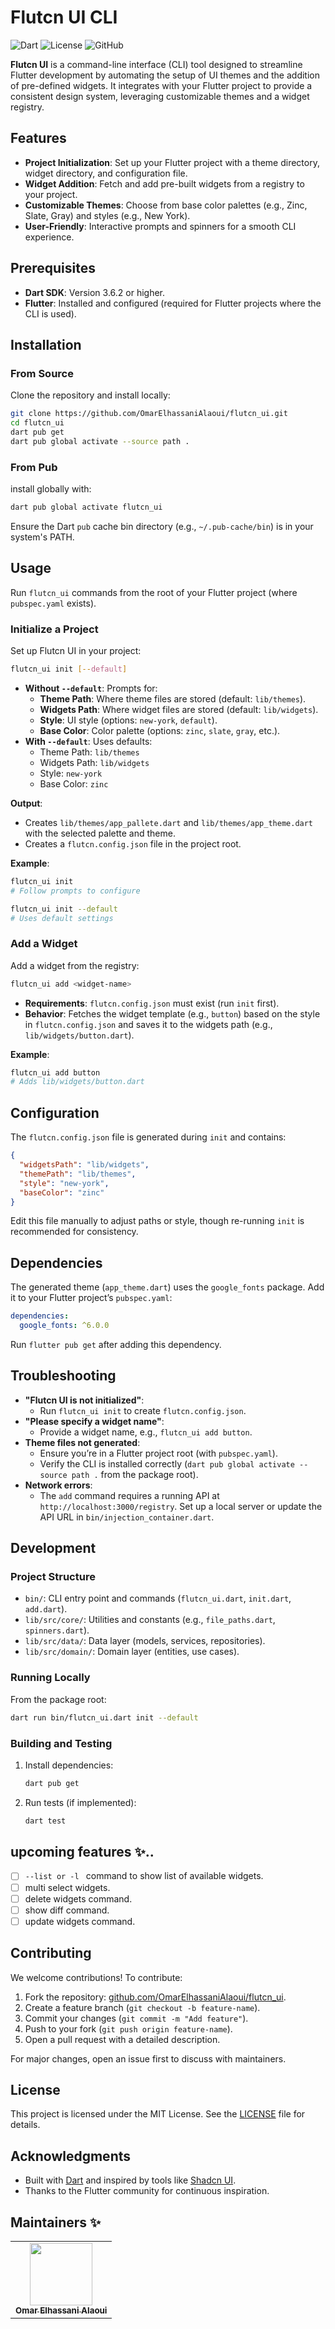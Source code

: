 # Flutcn UI CLI

![Dart](https://img.shields.io/badge/Dart-3.6.2-blue.svg) ![License](https://img.shields.io/badge/License-MIT-green.svg) ![GitHub](https://img.shields.io/github/stars/OmarElhassaniAlaoui/flutcn_ui)

**Flutcn UI** is a command-line interface (CLI) tool designed to streamline Flutter development by automating the setup of UI themes and the addition of pre-defined widgets. It integrates with your Flutter project to provide a consistent design system, leveraging customizable themes and a widget registry.

## Features

- **Project Initialization**: Set up your Flutter project with a theme directory, widget directory, and configuration file.
- **Widget Addition**: Fetch and add pre-built widgets from a registry to your project.
- **Customizable Themes**: Choose from base color palettes (e.g., Zinc, Slate, Gray) and styles (e.g., New York).
- **User-Friendly**: Interactive prompts and spinners for a smooth CLI experience.

## Prerequisites

- **Dart SDK**: Version 3.6.2 or higher.
- **Flutter**: Installed and configured (required for Flutter projects where the CLI is used).

## Installation

### From Source

Clone the repository and install locally:

```bash
git clone https://github.com/OmarElhassaniAlaoui/flutcn_ui.git
cd flutcn_ui
dart pub get
dart pub global activate --source path .
```
### From Pub
install globally with:

```bash
dart pub global activate flutcn_ui
```

Ensure the Dart `pub` cache bin directory (e.g., `~/.pub-cache/bin`) is in your system's PATH.

## Usage

Run `flutcn_ui` commands from the root of your Flutter project (where `pubspec.yaml` exists).

### Initialize a Project

Set up Flutcn UI in your project:

```bash
flutcn_ui init [--default]
```

- **Without `--default`**: Prompts for:
  - **Theme Path**: Where theme files are stored (default: `lib/themes`).
  - **Widgets Path**: Where widget files are stored (default: `lib/widgets`).
  - **Style**: UI style (options: `new-york`, `default`).
  - **Base Color**: Color palette (options: `zinc`, `slate`, `gray`, etc.).
- **With `--default`**: Uses defaults:
  - Theme Path: `lib/themes`
  - Widgets Path: `lib/widgets`
  - Style: `new-york`
  - Base Color: `zinc`

**Output**:
- Creates `lib/themes/app_pallete.dart` and `lib/themes/app_theme.dart` with the selected palette and theme.
- Creates a `flutcn.config.json` file in the project root.

**Example**:
```bash
flutcn_ui init
# Follow prompts to configure
```

```bash
flutcn_ui init --default
# Uses default settings
```

### Add a Widget

Add a widget from the registry:

```bash
flutcn_ui add <widget-name>
```

- **Requirements**: `flutcn.config.json` must exist (run `init` first).
- **Behavior**: Fetches the widget template (e.g., `button`) based on the style in `flutcn.config.json` and saves it to the widgets path (e.g., `lib/widgets/button.dart`).

**Example**:
```bash
flutcn_ui add button
# Adds lib/widgets/button.dart
```

## Configuration

The `flutcn.config.json` file is generated during `init` and contains:

```json
{
  "widgetsPath": "lib/widgets",
  "themePath": "lib/themes",
  "style": "new-york",
  "baseColor": "zinc"
}
```

Edit this file manually to adjust paths or style, though re-running `init` is recommended for consistency.

## Dependencies

The generated theme (`app_theme.dart`) uses the `google_fonts` package. Add it to your Flutter project’s `pubspec.yaml`:

```yaml
dependencies:
  google_fonts: ^6.0.0
```

Run `flutter pub get` after adding this dependency.

## Troubleshooting

- **"Flutcn UI is not initialized"**:
  - Run `flutcn_ui init` to create `flutcn.config.json`.
- **"Please specify a widget name"**:
  - Provide a widget name, e.g., `flutcn_ui add button`.
- **Theme files not generated**:
  - Ensure you’re in a Flutter project root (with `pubspec.yaml`).
  - Verify the CLI is installed correctly (`dart pub global activate --source path .` from the package root).
- **Network errors**:
  - The `add` command requires a running API at `http://localhost:3000/registry`. Set up a local server or update the API URL in `bin/injection_container.dart`.

## Development

### Project Structure

- `bin/`: CLI entry point and commands (`flutcn_ui.dart`, `init.dart`, `add.dart`).
- `lib/src/core/`: Utilities and constants (e.g., `file_paths.dart`, `spinners.dart`).
- `lib/src/data/`: Data layer (models, services, repositories).
- `lib/src/domain/`: Domain layer (entities, use cases).

### Running Locally

From the package root:

```bash
dart run bin/flutcn_ui.dart init --default
```

### Building and Testing

1. Install dependencies:
   ```bash
   dart pub get
   ```
2. Run tests (if implemented):
   ```bash
   dart test
   ```
## upcoming features ✨..
  - [ ] ```--list or -l ``` command to show list of available widgets.   
  - [ ] multi select widgets.
  - [ ] delete widgets command.
  - [ ] show diff command.
  - [ ] update widgets command.
  
## Contributing

We welcome contributions! To contribute:

1. Fork the repository: [github.com/OmarElhassaniAlaoui/flutcn_ui](https://github.com/OmarElhassaniAlaoui/flutcn_ui).
2. Create a feature branch (`git checkout -b feature-name`).
3. Commit your changes (`git commit -m "Add feature"`).
4. Push to your fork (`git push origin feature-name`).
5. Open a pull request with a detailed description.

For major changes, open an issue first to discuss with maintainers.

## License

This project is licensed under the MIT License. See the [LICENSE](LICENSE) file for details.

## Acknowledgments

- Built with [Dart](https://dart.dev/) and inspired by tools like [Shadcn UI](https://ui.shadcn.com/).
- Thanks to the Flutter community for continuous inspiration.

## Maintainers ✨

<table>
  <tr>
    <td align="center">
      <a href="https://github.com/OmarElhassaniAlaoui"> 
        <img src="https://avatars.githubusercontent.com/u/102819564?v=4" width="100px;" alt=""/>
        <br />
        <sub><b>Omar Elhassani Alaoui</b></sub>
      </a>
    </td>
  </tr>
</table>


